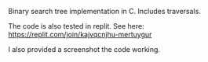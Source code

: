 Binary search tree implementation in C. Includes traversals.

The code is also tested in replit. See here:
https://replit.com/join/kajvqcnjhu-mertuygur

I also provided a screenshot the code working.
